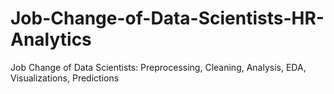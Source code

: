 # Job-Change-of-Data-Scientists-HR-Analytics
Job Change of Data Scientists: Preprocessing, Cleaning, Analysis, EDA, Visualizations, Predictions 
